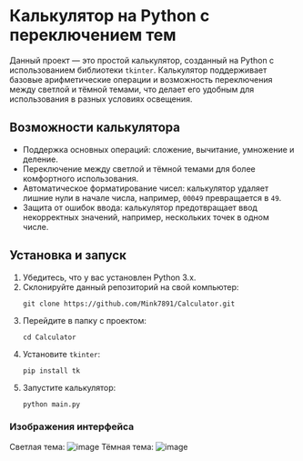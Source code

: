 # Калькулятор на Python с переключением тем

Данный проект — это простой калькулятор, созданный на Python с использованием библиотеки `tkinter`. Калькулятор поддерживает базовые арифметические операции и возможность переключения между светлой и тёмной темами, что делает его удобным для использования в разных условиях освещения.

## Возможности калькулятора
- Поддержка основных операций: сложение, вычитание, умножение и деление.
- Переключение между светлой и тёмной темами для более комфортного использования.
- Автоматическое форматирование чисел: калькулятор удаляет лишние нули в начале числа, например, `00049` превращается в `49`.
- Защита от ошибок ввода: калькулятор предотвращает ввод некорректных значений, например, нескольких точек в одном числе.

## Установка и запуск
1. Убедитесь, что у вас установлен Python 3.x.
2. Склонируйте данный репозиторий на свой компьютер:
    ```
    git clone https://github.com/Mink7891/Calculator.git
    ```
3. Перейдите в папку с проектом:
   ```
   cd Calculator
   ```
4. Установите `tkinter`:
   ```
   pip install tk
   ```
5. Запустите калькулятор:
   ```
   python main.py
   ```

### Изображения интерфейса
Светлая тема:
![image](https://github.com/user-attachments/assets/24b1080f-5c7e-4dd2-8853-6896a12a6c9a)
Тёмная тема:
![image](https://github.com/user-attachments/assets/b6410025-e4e2-48d4-9f8e-355736134d07)


